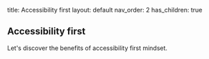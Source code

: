 title: Accessibility first 
layout: default
nav_order: 2
has_children: true


## Accessibility first

Let's discover the benefits of accessibility first mindset.

